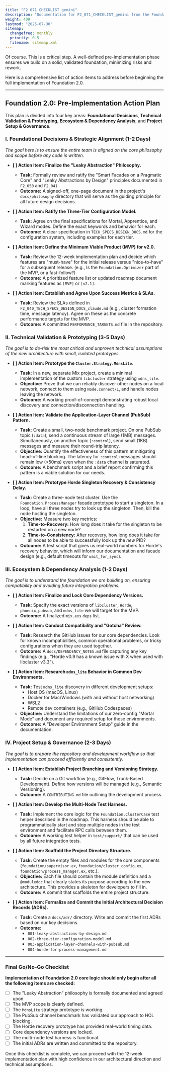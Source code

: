 ```yaml
---
title: "F2 071 CHECKLIST gemini"
description: "Documentation for F2_071_CHECKLIST_gemini from the Foundation repository."
weight: 409
lastmod: "2025-07-30"
sitemap:
  changefreq: monthly
  priority: 0.5
  filename: sitemap.xml
---
```


Of course. This is a critical step. A well-defined pre-implementation phase ensures we build on a solid, validated foundation, minimizing risks and rework.

Here is a comprehensive list of action items to address before beginning the full implementation of Foundation 2.0.

---

## Foundation 2.0: Pre-Implementation Action Plan

This plan is divided into four key areas: **Foundational Decisions**, **Technical Validation & Prototyping**, **Ecosystem & Dependency Analysis**, and **Project Setup & Governance**.

### I. Foundational Decisions & Strategic Alignment (1-2 Days)

*The goal here is to ensure the entire team is aligned on the core philosophy and scope before any code is written.*

*   **[ ] Action Item: Finalize the "Leaky Abstraction" Philosophy.**
    *   **Task:** Formally review and ratify the "Smart Facades on a Pragmatic Core" and "Leaky Abstractions by Design" principles documented in `F2_050` and `F2_041`.
    *   **Outcome:** A signed-off, one-page document in the project's `docs/philosophy` directory that will serve as the guiding principle for all future design decisions.

*   **[ ] Action Item: Ratify the Three-Tier Configuration Model.**
    *   **Task:** Agree on the final specifications for Mortal, Apprentice, and Wizard modes. Define the exact keywords and behavior for each.
    *   **Outcome:** A clear specification in `TECH_SPECS_DESIGN_DOCS.md` for the configuration system, including examples for each tier.

*   **[ ] Action Item: Define the Minimum Viable Product (MVP) for v2.0.**
    *   **Task:** Review the 12-week implementation plan and decide which features are "must-have" for the initial release versus "nice-to-have" for a subsequent release. (e.g., Is the `Foundation.Optimizer` part of the MVP, or a fast-follow?)
    *   **Outcome:** A prioritized feature list or updated roadmap document marking features as `[MVP]` or `[v2.1]`.

*   **[ ] Action Item: Establish and Agree Upon Success Metrics & SLAs.**
    *   **Task:** Review the SLAs defined in `F2_040_TECH_SPECS_DESIGN_DOCS_claude.md` (e.g., cluster formation time, message latency). Agree on these as the concrete performance targets for the MVP.
    *   **Outcome:** A committed `PERFORMANCE_TARGETS.md` file in the repository.

### II. Technical Validation & Prototyping (3-5 Days)

*The goal is to de-risk the most critical and unproven technical assumptions of the new architecture with small, isolated prototypes.*

*   **[ ] Action Item: Prototype the `Cluster.Strategy.MdnsLite`**.
    *   **Task:** In a new, separate Mix project, create a minimal implementation of the custom `libcluster` strategy using `mdns_lite`.
    *   **Objective:** Prove that we can reliably discover other nodes on a local network, connect to them using `Node.connect/1`, and handle nodes leaving the network.
    *   **Outcome:** A working proof-of-concept demonstrating robust local discovery and connection/disconnection handling.

*   **[ ] Action Item: Validate the Application-Layer Channel (PubSub) Pattern.**
    *   **Task:** Create a small, two-node benchmark project. On one PubSub topic (`:data`), send a continuous stream of large (1MB) messages. Simultaneously, on another topic (`:control`), send small (1KB) messages and measure their round-trip latency.
    *   **Objective:** Quantify the effectiveness of this pattern at mitigating head-of-line blocking. The latency for `:control` messages should remain low (<50ms) even when the `:data` channel is saturated.
    *   **Outcome:** A benchmark script and a brief report confirming this pattern is a viable solution for our needs.

*   **[ ] Action Item: Prototype Horde Singleton Recovery & Consistency Delay.**
    *   **Task:** Create a three-node test cluster. Use the `Foundation.ProcessManager` facade prototype to start a singleton. In a loop, have all three nodes try to look up the singleton. Then, kill the node hosting the singleton.
    *   **Objective:** Measure two key metrics:
        1.  **Time-to-Recovery:** How long does it take for the singleton to be restarted on a new node?
        2.  **Time-to-Consistency:** After recovery, how long does it take for all nodes to be able to successfully look up the *new* PID?
    *   **Outcome:** A test script that gives us real-world numbers for Horde's recovery behavior, which will inform our documentation and facade design (e.g., default timeouts for `wait_for_sync`).

### III. Ecosystem & Dependency Analysis (1-2 Days)

*The goal is to understand the foundation we are building on, ensuring compatibility and avoiding future integration problems.*

*   **[ ] Action Item: Finalize and Lock Core Dependency Versions.**
    *   **Task:** Specify the exact versions of `libcluster`, `Horde`, `phoenix_pubsub`, and `mdns_lite` we will target for the MVP.
    *   **Outcome:** A finalized `mix.exs` `deps` list.

*   **[ ] Action Item: Conduct Compatibility and "Gotcha" Review.**
    *   **Task:** Research the GitHub issues for our core dependencies. Look for known incompatibilities, common operational problems, or tricky configurations when they are used together.
    *   **Outcome:** A `docs/DEPENDENCY_NOTES.md` file capturing any key findings (e.g., "Horde v0.9 has a known issue with X when used with libcluster v3.3").

*   **[ ] Action Item: Research `mdns_lite` Behavior in Common Dev Environments.**
    *   **Task:** Test `mdns_lite` discovery in different development setups:
        *   Host OS (macOS, Linux)
        *   Docker for Mac/Windows (with and without host networking)
        *   WSL2
        *   Remote dev containers (e.g., GitHub Codespaces)
    *   **Objective:** Understand the limitations of our zero-config "Mortal Mode" and document any required setup for these environments.
    *   **Outcome:** A "Developer Environment Setup" guide in the documentation.

### IV. Project Setup & Governance (2-3 Days)

*The goal is to prepare the repository and development workflow so that implementation can proceed efficiently and consistently.*

*   **[ ] Action Item: Establish Project Branching and Versioning Strategy.**
    *   **Task:** Decide on a Git workflow (e.g., GitFlow, Trunk-Based Development). Define how versions will be managed (e.g., Semantic Versioning).
    *   **Outcome:** A `CONTRIBUTING.md` file outlining the development process.

*   **[ ] Action Item: Develop the Multi-Node Test Harness.**
    *   **Task:** Implement the core logic for the `Foundation.ClusterCase` test helper described in the roadmap. This harness should be able to programmatically start and stop multiple nodes in the test environment and facilitate RPC calls between them.
    *   **Outcome:** A working test helper in `test/support/` that can be used by all future integration tests.

*   **[ ] Action Item: Scaffold the Project Directory Structure.**
    *   **Task:** Create the empty files and modules for the core components (`foundation/supervisor.ex`, `foundation/cluster_config.ex`, `foundation/process_manager.ex`, etc.).
    *   **Objective:** Each file should contain the module definition and a `@moduledoc` that clearly states its purpose according to the new architecture. This provides a skeleton for developers to fill in.
    *   **Outcome:** A commit that scaffolds the entire project structure.

*   **[ ] Action Item: Formalize and Commit the Initial Architectural Decision Records (ADRs).**
    *   **Task:** Create a `docs/adr/` directory. Write and commit the first ADRs based on our key decisions.
    *   **Outcome:**
        *   `001-leaky-abstractions-by-design.md`
        *   `002-three-tier-configuration-model.md`
        *   `003-application-layer-channels-with-pubsub.md`
        *   `004-horde-for-process-management.md`

---

### Final Go/No-Go Checklist

**Implementation of Foundation 2.0 core logic should only begin after all the following items are checked:**

- [ ] The "Leaky Abstraction" philosophy is formally documented and agreed upon.
- [ ] The MVP scope is clearly defined.
- [ ] The `MdnsLite` strategy prototype is working.
- [ ] The PubSub channel benchmark has validated our approach to HOL blocking.
- [ ] The Horde recovery prototype has provided real-world timing data.
- [ ] Core dependency versions are locked.
- [ ] The multi-node test harness is functional.
- [ ] The initial ADRs are written and committed to the repository.

Once this checklist is complete, we can proceed with the 12-week implementation plan with high confidence in our architectural direction and technical assumptions.